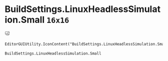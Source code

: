 # BuildSettings.LinuxHeadlessSimulation.Small `16x16`
<img src="/img/BuildSettings.LinuxHeadlessSimulation.Small.png" width=16 height=16>

``` CSharp
EditorGUIUtility.IconContent("BuildSettings.LinuxHeadlessSimulation.Small")
```
```
BuildSettings.LinuxHeadlessSimulation.Small
```
